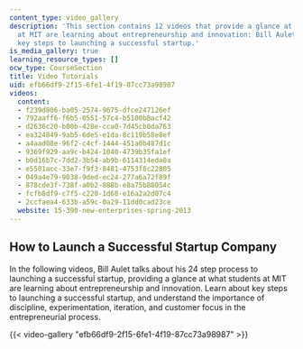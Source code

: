 ```yaml
---
content_type: video_gallery
description: 'This section contains 12 videos that provide a glance at what students
  at MIT are learning about entrepreneurship and innovation: Bill Aulet talks about
  key steps to launching a successful startup.'
is_media_gallery: true
learning_resource_types: []
ocw_type: CourseSection
title: Video Tutorials
uid: efb66df9-2f15-6fe1-4f19-87cc73a98987
videos:
  content:
  - f239d806-ba05-2574-9675-dfce247126ef
  - 792aaff6-f6b5-0551-57c4-b5100b8acf42
  - d2636c20-b00b-428e-cca0-7d45cb0da763
  - ea324849-9ab5-6de5-e1da-8c119b58e8ef
  - a4aad08e-96f2-c4cf-1444-451a0b487d1c
  - 9369f929-aa9c-b424-1040-4739b35fa1ef
  - b0d16b7c-7dd2-3b54-ab9b-6114314eda0a
  - e5501acc-33e7-f9f3-8481-4753f8c22805
  - 049a4e79-9038-9ded-ec24-277a6a72f89f
  - 878cde3f-738f-a0b2-888b-e8a75b88054c
  - fcfb8df9-c7f5-c220-1d68-e16a2a2d07c4
  - 2ccfaea4-633b-a59c-0a29-11dd0cad23ce
  website: 15-390-new-enterprises-spring-2013
---
```


How to Launch a Successful Startup Company
------------------------------------------

In the following videos, Bill Aulet talks about his 24 step process to launching a successful startup, providing a glance at what students at MIT are learning about entrepreneurship and innovation. Learn about key steps to launching a successful startup, and understand the importance of discipline, experimentation, iteration, and customer focus in the entrepreneurial process.

{{< video-gallery "efb66df9-2f15-6fe1-4f19-87cc73a98987" >}}

